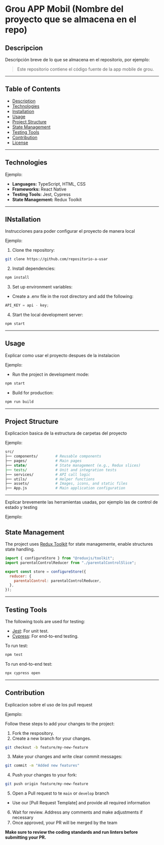 # Grou APP Mobil (Nombre del proyecto que se almacena en el repo)

## Descripcion

Descripción breve de lo que se almacena en el repositorio, por ejemplo:

> Este repositorio contiene el código fuente de la app mobile de grou.

---

## Table of Contents

- [Description](#description)
- [Technologies](#technologies)
- [Installation](#installation)
- [Usage](#usage)
- [Project Structure](#project-structure)
- [State Management](#state-management)
- [Testing Tools](#testing-tools)
- [Contribution](#contribution)
- [License](#license)

---

## Technologies

Ejemplo:

- **Languages:** TypeScript, HTML, CSS
- **Frameworks:** React Native
- **Testing Tools:** Jest, Cypress
- **State Management:** Redux Toolkit

---

## INstallation

Instrucciones para poder configurar el proyecto de manera local

Ejemplo:

1. Clone the repository:

```bash
git clone https://github.com/repositorio-a-usar
```

2. Install dependencies:

```bash
npm install
```

3. Set up environment variables:

- Create a .env file in the root directory and add the following:

```js
API_KEY = api - key;
```

4. Start the local development server:

```bash
npm start
```

---

## Usage

Explicar como usar el proyecto despues de la instalacion

Ejemplo:

- Run the project in development mode:

```bash
npm start
```

- Build for production:

```bash
npm run build
```

---

## Project Structure

Explicacion basica de la estructura de carpetas del proyecto

Ejemplo:

```perl
src/
├── components/        # Reusable components
├── pages/             # Main pages
├── state/             # State management (e.g., Redux slices)
├── tests/             # Unit and integration tests
├── services/          # API call logic
├── utils/             # Helper functions
├── assets/            # Images, icons, and static files
├── App.js             # Main application configuration
```

---

Explicar brevemente las herramientas usadas, por ejemplo las de control de estado y testing

Ejemplo:

## State Management

The project uses [Redux Toolkit](https://redux-toolkit.js.org/) for state managemente, enable structures state handling.

```javascript
import { configureStore } from "@reduxjs/toolkit";
import parentalControlReducer from "./parentalControlSlice";

export const store = configureStore({
  reducer: {
    parentalControl: parentalControlReducer,
  },
});
```

---

## Testing Tools

The following tools are used for testing:

- [Jest](https://jestjs.io/): For unit test.
- [Cypress](https://www.cypress.io/): For end-to-end testing.

To run test:

```bash
npm test
```

To run end-to-end test:

```bash
npx cypress open
```

---

## Contribution

Explicacion sobre el uso de los pull request

Ejemplo:

Follow these steps to add your changes to the project:

1. Fork the respository.
2. Create a new branch for your changes.

```bash
git checkout -b feature/my-new-feature
```

3. Make your changes and write clear commit messages:

```bash
git commit -m "Added new features"
```

4. Push your changes to your fork:

```bash
git push origin feature/my-new-feature
```

5. Open a Pull request to te `main` or `develop` branch

- Use our [Pull Request Template] and provide all required information

6. Wait for review. Address any comments and make adjustments if necessary
7. Once approved, your PR will be merged by the team

**Make sure to review the coding standards and run linters before submitting your PR.**
